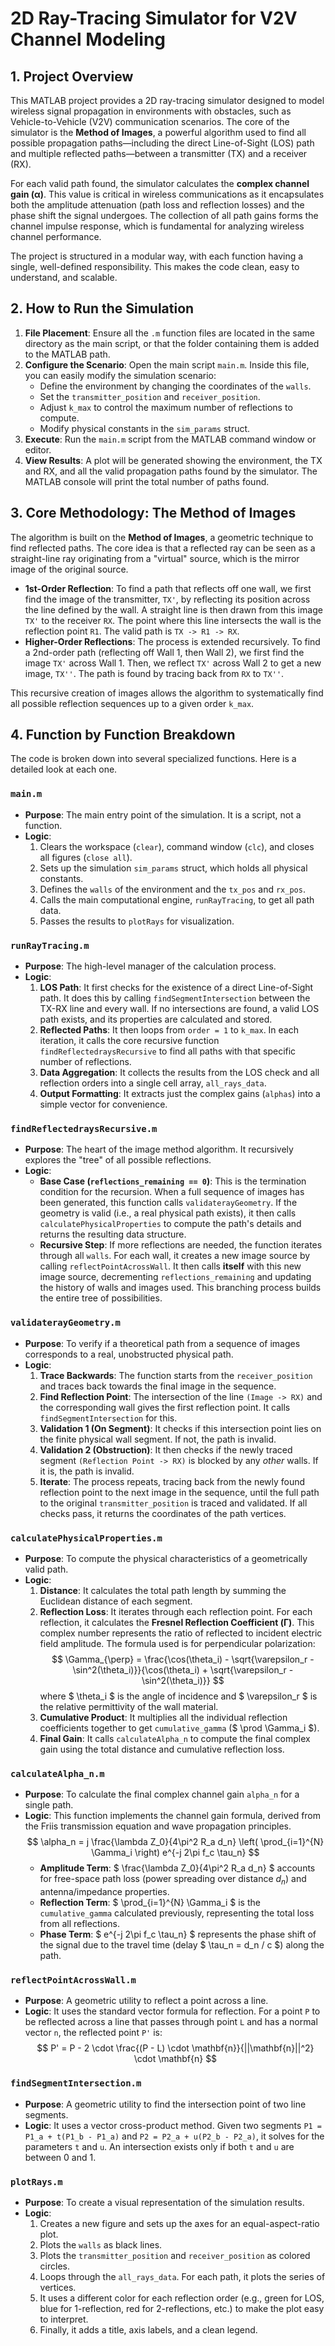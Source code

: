 # 2D Ray-Tracing Simulator for V2V Channel Modeling

## 1. Project Overview

This MATLAB project provides a 2D ray-tracing simulator designed to model wireless signal propagation in environments with obstacles, such as Vehicle-to-Vehicle (V2V) communication scenarios. The core of the simulator is the **Method of Images**, a powerful algorithm used to find all possible propagation paths—including the direct Line-of-Sight (LOS) path and multiple reflected paths—between a transmitter (TX) and a receiver (RX).

For each valid path found, the simulator calculates the **complex channel gain (α)**. This value is critical in wireless communications as it encapsulates both the amplitude attenuation (path loss and reflection losses) and the phase shift the signal undergoes. The collection of all path gains forms the channel impulse response, which is fundamental for analyzing wireless channel performance.

The project is structured in a modular way, with each function having a single, well-defined responsibility. This makes the code clean, easy to understand, and scalable.

## 2. How to Run the Simulation

1.  **File Placement**: Ensure all the `.m` function files are located in the same directory as the main script, or that the folder containing them is added to the MATLAB path.
2.  **Configure the Scenario**: Open the main script `main.m`. Inside this file, you can easily modify the simulation scenario:
    * Define the environment by changing the coordinates of the `walls`.
    * Set the `transmitter_position` and `receiver_position`.
    * Adjust `k_max` to control the maximum number of reflections to compute.
    * Modify physical constants in the `sim_params` struct.
3.  **Execute**: Run the `main.m` script from the MATLAB command window or editor.
4.  **View Results**: A plot will be generated showing the environment, the TX and RX, and all the valid propagation paths found by the simulator. The MATLAB console will print the total number of paths found.

## 3. Core Methodology: The Method of Images

The algorithm is built on the **Method of Images**, a geometric technique to find reflected paths. The core idea is that a reflected ray can be seen as a straight-line ray originating from a "virtual" source, which is the mirror image of the original source.

* **1st-Order Reflection**: To find a path that reflects off one wall, we first find the image of the transmitter, `TX'`, by reflecting its position across the line defined by the wall. A straight line is then drawn from this image `TX'` to the receiver `RX`. The point where this line intersects the wall is the reflection point `R1`. The valid path is `TX -> R1 -> RX`.
* **Higher-Order Reflections**: The process is extended recursively. To find a 2nd-order path (reflecting off Wall 1, then Wall 2), we first find the image `TX'` across Wall 1. Then, we reflect `TX'` across Wall 2 to get a new image, `TX''`. The path is found by tracing back from `RX` to `TX''`.

This recursive creation of images allows the algorithm to systematically find all possible reflection sequences up to a given order `k_max`.

## 4. Function by Function Breakdown

The code is broken down into several specialized functions. Here is a detailed look at each one.

### `main.m`

* **Purpose**: The main entry point of the simulation. It is a script, not a function.
* **Logic**:
    1.  Clears the workspace (`clear`), command window (`clc`), and closes all figures (`close all`).
    2.  Sets up the simulation `sim_params` struct, which holds all physical constants.
    3.  Defines the `walls` of the environment and the `tx_pos` and `rx_pos`.
    4.  Calls the main computational engine, `runRayTracing`, to get all path data.
    5.  Passes the results to `plotRays` for visualization.

### `runRayTracing.m`

* **Purpose**: The high-level manager of the calculation process.
* **Logic**:
    1.  **LOS Path**: It first checks for the existence of a direct Line-of-Sight path. It does this by calling `findSegmentIntersection` between the TX-RX line and every wall. If no intersections are found, a valid LOS path exists, and its properties are calculated and stored.
    2.  **Reflected Paths**: It then loops from `order = 1` to `k_max`. In each iteration, it calls the core recursive function `findReflectedraysRecursive` to find all paths with that specific number of reflections.
    3.  **Data Aggregation**: It collects the results from the LOS check and all reflection orders into a single cell array, `all_rays_data`.
    4.  **Output Formatting**: It extracts just the complex gains (`alphas`) into a simple vector for convenience.

### `findReflectedraysRecursive.m`

* **Purpose**: The heart of the image method algorithm. It recursively explores the "tree" of all possible reflections.
* **Logic**:
    * **Base Case (`reflections_remaining == 0`)**: This is the termination condition for the recursion. When a full sequence of images has been generated, this function calls `validaterayGeometry`. If the geometry is valid (i.e., a real physical path exists), it then calls `calculatePhysicalProperties` to compute the path's details and returns the resulting data structure.
    * **Recursive Step**: If more reflections are needed, the function iterates through all `walls`. For each wall, it creates a new image source by calling `reflectPointAcrossWall`. It then calls **itself** with this new image source, decrementing `reflections_remaining` and updating the history of walls and images used. This branching process builds the entire tree of possibilities.

### `validaterayGeometry.m`

* **Purpose**: To verify if a theoretical path from a sequence of images corresponds to a real, unobstructed physical path.
* **Logic**:
    1.  **Trace Backwards**: The function starts from the `receiver_position` and traces back towards the final image in the sequence.
    2.  **Find Reflection Point**: The intersection of the line `(Image -> RX)` and the corresponding wall gives the first reflection point. It calls `findSegmentIntersection` for this.
    3.  **Validation 1 (On Segment)**: It checks if this intersection point lies on the finite physical wall segment. If not, the path is invalid.
    4.  **Validation 2 (Obstruction)**: It then checks if the newly traced segment `(Reflection Point -> RX)` is blocked by any *other* walls. If it is, the path is invalid.
    5.  **Iterate**: The process repeats, tracing back from the newly found reflection point to the next image in the sequence, until the full path to the original `transmitter_position` is traced and validated. If all checks pass, it returns the coordinates of the path vertices.

### `calculatePhysicalProperties.m`

* **Purpose**: To compute the physical characteristics of a geometrically valid path.
* **Logic**:
    1.  **Distance**: It calculates the total path length by summing the Euclidean distance of each segment.
    2.  **Reflection Loss**: It iterates through each reflection point. For each reflection, it calculates the **Fresnel Reflection Coefficient (Γ)**. This complex number represents the ratio of reflected to incident electric field amplitude. The formula used is for perpendicular polarization:
        $$ \Gamma_{\perp} = \frac{\cos(\theta_i) - \sqrt{\varepsilon_r - \sin^2(\theta_i)}}{\cos(\theta_i) + \sqrt{\varepsilon_r - \sin^2(\theta_i)}} $$
        where $ \theta_i $ is the angle of incidence and $ \varepsilon_r $ is the relative permittivity of the wall material.
    3.  **Cumulative Product**: It multiplies all the individual reflection coefficients together to get `cumulative_gamma` ($ \prod \Gamma_i $).
    4.  **Final Gain**: It calls `calculateAlpha_n` to compute the final complex gain using the total distance and cumulative reflection loss.

### `calculateAlpha_n.m`

* **Purpose**: To calculate the final complex channel gain `alpha_n` for a single path.
* **Logic**: This function implements the channel gain formula, derived from the Friis transmission equation and wave propagation principles.
    $$ \alpha_n = j \frac{\lambda Z_0}{4\pi^2 R_a d_n} \left( \prod_{i=1}^{N} \Gamma_i \right) e^{-j 2\pi f_c \tau_n} $$
    * **Amplitude Term**: $ \frac{\lambda Z_0}{4\pi^2 R_a d_n} $ accounts for free-space path loss (power spreading over distance $d_n$) and antenna/impedance properties.
    * **Reflection Term**: $ \prod_{i=1}^{N} \Gamma_i $ is the `cumulative_gamma` calculated previously, representing the total loss from all reflections.
    * **Phase Term**: $ e^{-j 2\pi f_c \tau_n} $ represents the phase shift of the signal due to the travel time (delay $ \tau_n = d_n / c $) along the path.

### `reflectPointAcrossWall.m`

* **Purpose**: A geometric utility to reflect a point across a line.
* **Logic**: It uses the standard vector formula for reflection. For a point `P` to be reflected across a line that passes through point `L` and has a normal vector `n`, the reflected point `P'` is:
    $$ P' = P - 2 \cdot \frac{(P - L) \cdot \mathbf{n}}{||\mathbf{n}||^2} \cdot \mathbf{n} $$

### `findSegmentIntersection.m`

* **Purpose**: A geometric utility to find the intersection point of two line segments.
* **Logic**: It uses a vector cross-product method. Given two segments `P1 = P1_a + t(P1_b - P1_a)` and `P2 = P2_a + u(P2_b - P2_a)`, it solves for the parameters `t` and `u`. An intersection exists only if both `t` and `u` are between 0 and 1.

### `plotRays.m`

* **Purpose**: To create a visual representation of the simulation results.
* **Logic**:
    1.  Creates a new figure and sets up the axes for an equal-aspect-ratio plot.
    2.  Plots the `walls` as black lines.
    3.  Plots the `transmitter_position` and `receiver_position` as colored circles.
    4.  Loops through the `all_rays_data`. For each path, it plots the series of vertices.
    5.  It uses a different color for each reflection order (e.g., green for LOS, blue for 1-reflection, red for 2-reflections, etc.) to make the plot easy to interpret.
    6.  Finally, it adds a title, axis labels, and a clean legend.
